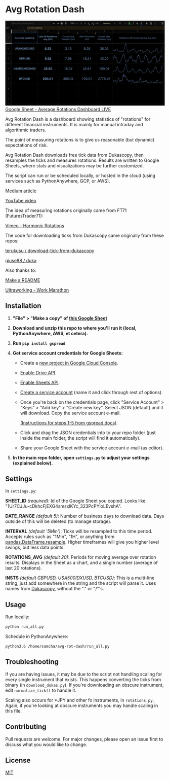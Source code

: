 # Avg Rotation Dash

[![Google Sheet](https://github.com/samchaaa/avg_rotations_dash/raw/main/preview.png)](https://docs.google.com/spreadsheets/d/1Ur7CJJu-cDkhcFjEXG4smsxlKYc_323PcPYloLEvshA/edit#gid=0)
[Google Sheet - Average Rotations Dashboard LIVE](https://docs.google.com/spreadsheets/d/1Ur7CJJu-cDkhcFjEXG4smsxlKYc_323PcPYloLEvshA/edit#gid=0)

Avg Rotation Dash is a dashboard showing statistics of "rotations" for different financial instruments. It is mainly for manual intraday and algorithmic traders.

The point of measuring rotations is to give us reasonable (but dynamic) expectations of risk.

Avg Rotation Dash downloads free tick data from Dukascopy, then resamples the ticks and measures rotations. Results are written to Google Sheets, where stats and visualizations may be further customized. 

The script can run or be scheduled locally, or hosted in the cloud (using services such as PythonAnywhere, GCP, or AWS).

[Medium article](https://hackernoon.com/adjust-your-market-risk-wisely-with-this-awesome-python-and-google-sheets-rotation-dashboard-3n1e34l1)

[YouTube video](https://github.com/samchaaa/avg_rotations_dash/)

The idea of measuring rotations originally came from FT71 (FuturesTrader71):

[Vimeo - Harmonic Rotations](https://vimeo.com/145456969)


The code for downloading ticks from Dukascopy came originally from these repos:

[terukusu / download-tick-from-dukascopy](https://github.com/terukusu/download-tick-from-dukascopy)

[giuse88 / duka](https://github.com/giuse88/duka)


Also thanks to:

[Make a README](https://www.makeareadme.com/)

[Ultraworking - Work Marathon](https://www.ultraworking.com/work-marathon)


## Installation

1. **"File" > "Make a copy" of [this Google Sheet](https://docs.google.com/spreadsheets/d/1Ur7CJJu-cDkhcFjEXG4smsxlKYc_323PcPYloLEvshA/edit#gid=0)**

2. **Download and unzip this repo to where you'll run it (local, PythonAnywhere, AWS, et cetera).** 

3. **Run `pip install gspread`**

4. **Get service account credentials for Google Sheets:**
   - Create a [new project in Google Cloud Console](https://console.cloud.google.com/projectcreate).
   - [Enable Drive API](https://console.cloud.google.com/apis/library/drive.googleapis.com).
   - [Enable Sheets API](https://console.cloud.google.com/apis/library/sheets.googleapis.com).
   - [Create a service account](https://console.cloud.google.com/iam-admin/serviceaccounts/create) (name it and click through rest of options).
   - Once you're back on the credentials page, click "Service Account" > "Keys" > "Add key" > "Create new key". Select JSON (default) and it will download. Copy the service account e-mail.

      [(Instructions for steps 1-5 from gspread docs)](https://gspread.readthedocs.io/en/latest/oauth2.html#for-bots-using-service-account).
   - Click and drag the JSON credentials into to your repo folder (just inside the main folder, the script will find it automatically).
   - Share your Google Sheet with the service account e-mail (as editor).
   

5. **In the main repo folder, open `settings.py` to adjust your settings (explained below).**

## Settings

In `settings.py`:

**SHEET_ID** *(required)*: Id of the Google Sheet you copied. Looks like "1Ur7CJJu-cDkhcFjEXG4smsxlKYc_323PcPYloLEvshA".

**DATE_RANGE** *(default 5)*: Number of business days to download data. Days outside of this will be deleted (to manage storage).

**INTERVAL** *(default '5Min')*: Ticks will be resampled to this time period. Accepts rules such as "1Min", "1H", or anything from [pandas.DataFrame.resample](https://pandas.pydata.org/docs/reference/api/pandas.DataFrame.resample.html). Higher timeframes will give you higher level swings, but less data points.

**ROTATIONS_AVG** *(default 20)*: Periods for moving average over rotation results. Displays in the Sheet as a chart, and a single number (average of last 20 rotations).

**INSTS** *(default GBPUSD, USA500IDXUSD, BTCUSD)*: This is a multi-line string, just add somewhere in the string and the script will parse it. Uses names from [Dukascopy](https://www.dukascopy.com/swiss/english/marketwatch/historical/), without the "." or "/"'s.

## Usage

Run locally:

```python
python run_all.py
```

Schedule in PythonAnywhere:

```
python3.6 /home/samcha/avg-rot-dash/run_all.py
```

## Troubleshooting

If you are having issues, it may be due to the script not handling scaling for every single instrument that exists. This happens converting the ticks from binary (in `download_dukas.py`). If you're downloading an obscure instrument, edit `normalize_tick()` to handle it.

Scaling also occurs for *JPY and other fx instruments, in `rotations.py`. Again, if you're looking at obscure instruments you may handle scaling in this file.

## Contributing
Pull requests are welcome. For major changes, please open an issue first to discuss what you would like to change.

## License
[MIT](https://choosealicense.com/licenses/mit/)
